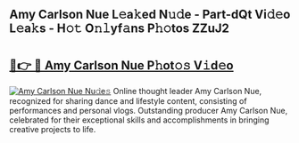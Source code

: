 ## Amy Carlson Nue L𝚎a𝚔ed N𝚞𝚍e - Part-dQt Vi𝚍𝚎o L𝚎a𝚔s - H𝚘𝚝 O𝚗𝚕yf𝚊ns P𝚑𝚘tos ZZuJ2

# <h2><a href="http://kfclb9a.oniu.top/?m=Amy+Carlson+Nue">🔗👉 🔴 Amy Carlson Nue P𝚑ot𝚘𝚜 V𝚒d𝚎o</a></h2>

[![Amy Carlson Nue Nu𝚍e𝚜](https://i.imgur.com/0qMVB7G.gif)](http://kfclb9a.oniu.top/?m=Amy+Carlson+Nue)
Online thought leader Amy Carlson Nue, recognized for sharing dance and lifestyle content, consisting of performances and personal vlogs. Outstanding producer Amy Carlson Nue, celebrated for their exceptional skills and accomplishments in bringing creative projects to life.  
